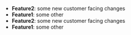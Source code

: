 - **Feature2**: some new customer facing changes
- **Feature1**: some other
- **Feature2**: some new customer facing changes
- **Feature1**: some other
